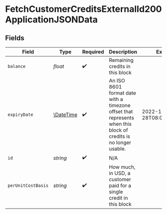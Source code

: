 # FetchCustomerCreditsExternalId200ApplicationJSONData


## Fields

| Field                                                                                                          | Type                                                                                                           | Required                                                                                                       | Description                                                                                                    | Example                                                                                                        |
| -------------------------------------------------------------------------------------------------------------- | -------------------------------------------------------------------------------------------------------------- | -------------------------------------------------------------------------------------------------------------- | -------------------------------------------------------------------------------------------------------------- | -------------------------------------------------------------------------------------------------------------- |
| `balance`                                                                                                      | *float*                                                                                                        | :heavy_check_mark:                                                                                             | Remaining credits in this block                                                                                |                                                                                                                |
| `expiryDate`                                                                                                   | [\DateTime](https://www.php.net/manual/en/class.datetime.php)                                                  | :heavy_check_mark:                                                                                             | An ISO 8601 format date with a timezone offset that represents when this block of credits is no longer usable. | 2022-12-28T08:00:00+00:00                                                                                      |
| `id`                                                                                                           | *string*                                                                                                       | :heavy_check_mark:                                                                                             | N/A                                                                                                            |                                                                                                                |
| `perUnitCostBasis`                                                                                             | *string*                                                                                                       | :heavy_check_mark:                                                                                             | How much, in USD, a customer paid for a single credit in this block                                            |                                                                                                                |